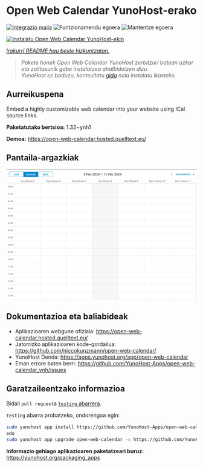 <!--
Ohart ongi: README hau automatikoki sortu da <https://github.com/YunoHost/apps/tree/master/tools/readme_generator>ri esker
EZ editatu eskuz.
-->

# Open Web Calendar YunoHost-erako

[![Integrazio maila](https://dash.yunohost.org/integration/open-web-calendar.svg)](https://dash.yunohost.org/appci/app/open-web-calendar) ![Funtzionamendu egoera](https://ci-apps.yunohost.org/ci/badges/open-web-calendar.status.svg) ![Mantentze egoera](https://ci-apps.yunohost.org/ci/badges/open-web-calendar.maintain.svg)

[![Instalatu Open Web Calendar YunoHost-ekin](https://install-app.yunohost.org/install-with-yunohost.svg)](https://install-app.yunohost.org/?app=open-web-calendar)

*[Irakurri README hau beste hizkuntzatan.](./ALL_README.md)*

> *Pakete honek Open Web Calendar YunoHost zerbitzari batean azkar eta zailtasunik gabe instalatzea ahalbidetzen dizu.*  
> *YunoHost ez baduzu, kontsultatu [gida](https://yunohost.org/install) nola instalatu ikasteko.*

## Aurreikuspena

Embed a highly customizable web calendar into your website using ICal source links.

**Paketatutako bertsioa:** 1.32~ynh1

**Demoa:** <https://open-web-calendar.hosted.quelltext.eu/>

## Pantaila-argazkiak

![Open Web Calendar(r)en pantaila-argazkia](./doc/screenshots/screenshot.png)

## Dokumentazioa eta baliabideak

- Aplikazioaren webgune ofiziala: <https://open-web-calendar.hosted.quelltext.eu/>
- Jatorrizko aplikazioaren kode-gordailua: <https://github.com/niccokunzmann/open-web-calendar/>
- YunoHost Denda: <https://apps.yunohost.org/app/open-web-calendar>
- Eman errore baten berri: <https://github.com/YunoHost-Apps/open-web-calendar_ynh/issues>

## Garatzaileentzako informazioa

Bidali `pull request`a [`testing` abarrera](https://github.com/YunoHost-Apps/open-web-calendar_ynh/tree/testing).

`testing` abarra probatzeko, ondorengoa egin:

```bash
sudo yunohost app install https://github.com/YunoHost-Apps/open-web-calendar_ynh/tree/testing --debug
edo
sudo yunohost app upgrade open-web-calendar -u https://github.com/YunoHost-Apps/open-web-calendar_ynh/tree/testing --debug
```

**Informazio gehiago aplikazioaren paketatzeari buruz:** <https://yunohost.org/packaging_apps>
